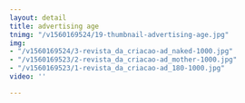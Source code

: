 ```yaml
---
layout: detail
title: advertising age
tnimg: "/v1560169524/19-thumbnail-advertising-age.jpg"
img:
- "/v1560169524/3-revista_da_criacao-ad_naked-1000.jpg"
- "/v1560169523/2-revista_da_criacao-ad_mother-1000.jpg"
- "/v1560169523/1-revista_da_criacao-ad_180-1000.jpg"
video: ''

---
```

